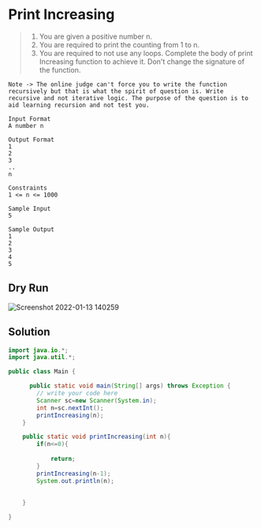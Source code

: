 # Print Increasing

> 1. You are given a positive number n. 
> 2. You are required to print the counting from 1 to n.
> 3. You are required to not use any loops. Complete the body of print Increasing function to achieve it. Don't change the signature of the function.

```text
Note -> The online judge can't force you to write the function recursively but that is what the spirit of question is. Write recursive and not iterative logic. The purpose of the question is to aid learning recursion and not test you.

Input Format
A number n

Output Format
1
2
3
..
n

Constraints
1 <= n <= 1000

Sample Input
5

Sample Output
1
2
3
4
5
```

## Dry Run
![Screenshot 2022-01-13 140259](https://user-images.githubusercontent.com/64803628/149294423-0c782888-5930-4f41-ae2e-ef60b2397888.png)

## Solution
```java
import java.io.*;
import java.util.*;

public class Main {

      public static void main(String[] args) throws Exception {
        // write your code here
        Scanner sc=new Scanner(System.in);
        int n=sc.nextInt();
        printIncreasing(n);
    }

    public static void printIncreasing(int n){
        if(n<=0){
           
            return;
        }
        printIncreasing(n-1);
        System.out.println(n);
        
        
    }

}
